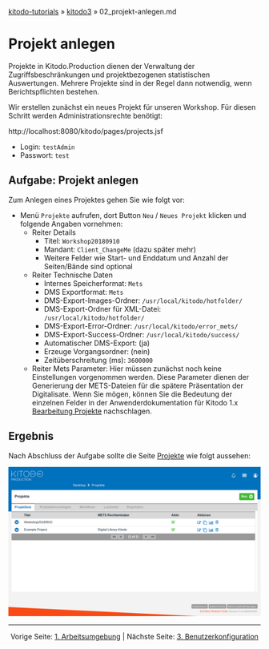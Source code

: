 [kitodo-tutorials](../README.md) » [kitodo3](README.md) » 02_projekt-anlegen.md

# Projekt anlegen

Projekte in Kitodo.Production dienen der Verwaltung der Zugriffsbeschränkungen und projektbezogenen statistischen Auswertungen. Mehrere Projekte sind in der Regel dann notwendig, wenn Berichtspflichten bestehen.

Wir erstellen zunächst ein neues Projekt für unseren Workshop. Für diesen Schritt werden Administrationsrechte benötigt:

http://localhost:8080/kitodo/pages/projects.jsf

- Login: `testAdmin`
- Passwort: `test`

## Aufgabe: Projekt anlegen

Zum Anlegen eines Projektes gehen Sie wie folgt vor:

* Menü `Projekte` aufrufen, dort Button `Neu` / `Neues Projekt` klicken und folgende Angaben vornehmen:
  * Reiter Details
    * Titel: `Workshop20180910` 
    * Mandant:  `Client_ChangeMe` (dazu später mehr)
    * Weitere Felder wie Start- und Enddatum und Anzahl der Seiten/Bände sind optional
  * Reiter Technische Daten
    * Internes Speicherformat: `Mets`
    * DMS Exportformat: `Mets`
    * DMS-Export-Images-Ordner:  `/usr/local/kitodo/hotfolder/`
    * DMS-Export-Ordner für XML-Datei: `/usr/local/kitodo/hotfolder/`
    * DMS-Export-Error-Ordner: `/usr/local/kitodo/error_mets/`
    * DMS-Export-Success-Ordner: `/usr/local/kitodo/success/`
    * Automatischer DMS-Export: (ja)
    * Erzeuge Vorgangsordner: (nein)
    * Zeitüberschreitung (ms): `3600000`
  * Reiter Mets Parameter: Hier müssen zunächst noch keine Einstellungen vorgenommen werden. Diese Parameter dienen der Generierung der METS-Dateien für die spätere Präsentation der Digitalisate. Wenn Sie mögen, können Sie die Bedeutung der einzelnen Felder in der Anwenderdokumentation für Kitodo 1.x [Bearbeitung Projekte](https://github.com/kitodo/kitodo-production/wiki/Bearbeitung-Projekte) nachschlagen.

## Ergebnis

Nach Abschluss der Aufgabe sollte die Seite [Projekte](http://localhost:8080/kitodo/pages/projects.jsf) wie folgt aussehen:

![Screenshot Projekte](screenshots/02_projekte.png)



------

<p align="center">Vorige Seite: <a href="01_arbeitsumgebung.md">1. Arbeitsumgebung</a> | Nächste Seite: <a href="03_benutzerkonfiguration.md">3. Benutzerkonfiguration</a></p>
